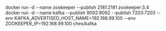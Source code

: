 docker run -d --name zookeeper --publish 2181:2181 zookeeper:3.4  
docker run -d --name kafka --publish 9092:9092 --publish 7203:7203 --env KAFKA_ADVERTISED_HOST_NAME=192.168.99.100 --env ZOOKEEPER_IP=192.168.99.100 ches/kafka